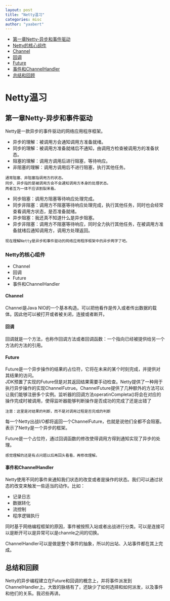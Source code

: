 ```yaml
---
layout: post
title: "Netty温习"
categories: misc
author: "yaabert" 
---
```


- [第一章Netty-异步和事件驱动](#第一章Netty-异步和事件驱动)     
 - [Netty的核心组件](#Netty的核心组件)
  - [Channel](#Channel)
  - [回调](#回调)
  - [Future](#Future)
  - [事件和ChannelHandler](#事件和ChannelHandler)
 - [总结和回顾](#总结和回顾)      
 
# Netty温习

## 第一章Netty-异步和事件驱动

Netty是一款异步的事件驱动的网络应用程序框架。      
* 异步的理解：被调用方会通知调用方准备就绪。  
* 同步的理解：被调用方准备就绪后不通知，由调用方检查被调用方的准备状态。        
* 阻塞的理解：调用方调用后进行阻塞，等待响应。
* 非阻塞的理解：调用方调用后不进行阻塞，执行其他任务。
```
通常阻塞、非阻塞指调用方的状态。    
同步、异步指的是被调用方会不会通知调用方本身的处理状态。  
两者互为一体不应该割裂来看。
```
* 同步阻塞：调用方阻塞等待响应处理完成。  
* 同步非阻塞：调用方不阻塞等待响应处理完成，执行其他任务，同时也会经常查看调用方状态，是否准备就绪。 
* 异步阻塞：我还真不知道什么是异步阻塞。  
* 异步非阻塞：调用方不阻塞等待响应，同时全力执行其他任务，在被调用方准备就绪后通知调用方，调用方处理返回。

```
现在理解Netty是异步和事件驱动的网络应用程序框架中的异步两字了吧。
```

### Netty的核心组件

* Channel
* 回调
* Future
* 事件和ChannelHandler

#### Channel
Channel是Java NIO的一个基本构造。可以把他看作是传入或者传出数据的载体。因此他可以被打开或者被关闭，连接或者断开。
#### 回调
回调就是一个方法，也称作回调方法或者回调函数：一个指向已经被提供给另一个方法的方法的引用。
#### Future
Future是一个异步操作的结果的占位符，它将在未来的某个时刻完成，并提供对其结果的访问。  
JDK预置了实现的Future但是对其返回结果需要手动检查。Netty提供了一种用于执行异步操作的实现ChannelFutrue。ChannelFuture提供了几种额外的方法可以让我们能够注册多个实例。监听器的回调方法operatinCompleta()将会在对应的操作完成时被调用，使得监听器能够判断操作是否成功的完成了还是出错了
```
注意：这里是对结果的判断，而不是对调用过程是否完成的判断
```
每一个Netty出战I/O都将返回一个ChannelFuture，也就是说他们全都不会阻塞。表示了Netty是一个异步的框架。      

Future是一个占位符，通过回调函数的修改使得调用方得到通知实现了异步的处理。
```
感觉理解的还是有点问题以后再回头看看，再修改理解。
```
#### 事件和ChannelHandler

Netty使用不同的事件来通知我们状态的改变或者是操作的状态。我们可以通过状态的改变来触发一些适当的动作。比如：
* 记录日志
* 数据转化
* 流控制
* 程序逻辑执行

同时基于网络编程框架的原因，事件被按照入站或者出战进行分类。可以是连接可以是断开可以是异常可以是channle之间的切换。

ChannelHandler可以是做是整个事件的抽象，所以的出站、入站事件都在其上完成。

## 总结和回顾

Netty的异步编程建立在Future和回调的概念上，并将事件派发到ChannelHandler上。大致的脉络有了，还缺少了如何选择和如何派发，以及事件和他们的关系。我迟些再讲。
